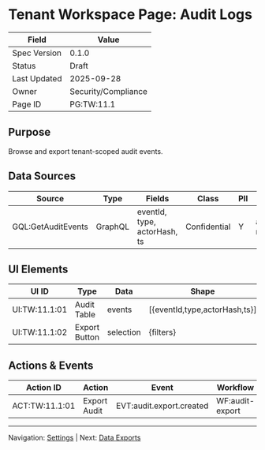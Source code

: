 # Tenant Workspace Page: Audit Logs

| Field | Value |
|-------|-------|
| Spec Version | 0.1.0 |
| Status | Draft |
| Last Updated | 2025-09-28 |
| Owner | Security/Compliance |
| Page ID | PG:TW:11.1 |

## Purpose

Browse and export tenant-scoped audit events.

## Data Sources

| Source | Type | Fields | Class | PII | Notes |
|--------|------|--------|-------|-----|-------|
| GQL:GetAuditEvents | GraphQL | eventId, type, actorHash, ts | Confidential | Y | actor masked |

## UI Elements

| UI ID | Type | Data | Shape | Class | PII | Notes |
|-------|------|------|-------|-------|-----|-------|
| UI:TW:11.1:01 | Audit Table | events | [{eventId,type,actorHash,ts}] | Confidential | Y | Filter range |
| UI:TW:11.1:02 | Export Button | selection | {filters} | Internal | N | Async job |

## Actions & Events

| Action ID | Action | Event | Workflow |
|-----------|--------|-------|----------|
| ACT:TW:11.1:01 | Export Audit | EVT:audit.export.created | WF:audit-export |

---
Navigation: [Settings](tw_pg_10_1_settings.md) | Next: [Data Exports](tw_pg_12_1_data_exports.md)
